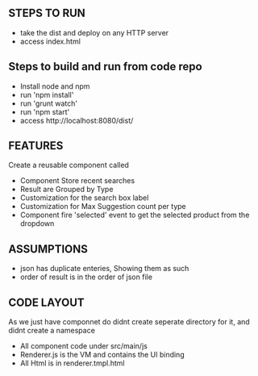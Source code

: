 STEPS TO RUN
-------------
 
 - take the dist and deploy on any HTTP server
 - access index.html


Steps to build and run from code repo
------------------
- Install node and npm
- run 'npm install'
- run 'grunt watch'
- run 'npm start'
- access http://localhost:8080/dist/


FEATURES
----------------
Create a reusable component called **<auto-search>**

- Component Store recent searches
- Result are Grouped by Type 
- Customization  for the search box label
- Customization for Max Suggestion count per type
- Component fire 'selected' event to get the selected product from the dropdown


ASSUMPTIONS
---------------
- json has duplicate enteries, Showing them as such
- order of result is in the order of json file


CODE LAYOUT
--------------
As we just have componnet do didnt create seperate directory for it, and didnt create a namespace
- All component code under src/main/js
- Renderer.js is the VM and contains the UI binding 
- All Html is in renderer.tmpl.html